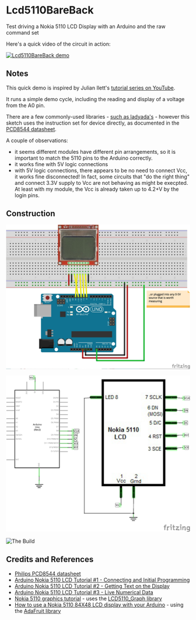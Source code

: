 # Lcd5110BareBack

Test driving a Nokia 5110 LCD Display with an Arduino and the raw command set

Here's a quick video of the circuit in action:

[![Lcd5110BareBack demo](http://img.youtube.com/vi/nDB-FT9jysI/0.jpg)](http://www.youtube.com/watch?v=nDB-FT9jysI)

## Notes

This quick demo is inspired by Julian Ilett's [tutorial series on YouTube](https://www.youtube.com/watch?v=RAlZ1DHw03g).

It runs a simple demo cycle, including the reading and display of a voltage from the A0 pin.

There are a few commonly-used libraries - [such as ladyada's](https://github.com/adafruit/Adafruit-PCD8544-Nokia-5110-LCD-library) -
however this sketch uses the instruction set for device directly, as documented in the [PCD8544 datasheet](http://eia.udg.edu/~forest/PCD8544_1.pdf).

A couple of observations:
* it seems different modules have different pin arrangements, so it is important to match the 5110 pins to the Arduino correctly.
* it works fine with 5V logic connections
* with 5V logic connections, there appears to be no need to connect Vcc, it works fine disconnected! In fact, some circuits that "do the right thing" and connect 3.3V supply to Vcc are not behaving as might be execpted. At least with my module, the Vcc is already taken up to 4.2+V by the login pins.

## Construction

![The Breadboard](./assets/Lcd5110BareBack_bb.jpg?raw=true)

![The Schematic](./assets/Lcd5110BareBack_schematic.jpg?raw=true)

![The Build](./assets/Lcd5110BareBack_build.jpg?raw=true)

## Credits and References
* [Philips PCD8544 datasheet](http://eia.udg.edu/~forest/PCD8544_1.pdf)
* [Arduino Nokia 5110 LCD Tutorial #1 - Connecting and Initial Programming](https://www.youtube.com/watch?v=RAlZ1DHw03g)
* [Arduino Nokia 5110 LCD Tutorial #2 - Getting Text on the Display](https://www.youtube.com/watch?v=E6PUa4n2DnA)
* [Arduino Nokia 5110 LCD Tutorial #3 - Live Numerical Data](https://www.youtube.com/watch?v=cwsCxUhHbQM)
* [Nokia 5110 graphics tutorial](http://www.instructables.com/id/Nokia-5110-graphics-tutorial/?ALLSTEPS) - uses the [LCD5110_Graph library](http://www.rinkydinkelectronics.com/download.php?f=LCD5110_Graph.zip)
* [How to use a Nokia 5110 84X48 LCD display with your Arduino](http://www.instructables.com/id/How-to-use-a-Nokia-5110-84X48-LCD-display-with-you/) - using the [AdaFruit library](https://github.com/adafruit/Adafruit-PCD8544-Nokia-5110-LCD-library)
